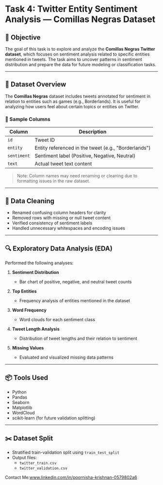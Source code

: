 # Task 4: Twitter Entity Sentiment Analysis — Comillas Negras Dataset

## 📌 Objective

The goal of this task is to explore and analyze the **Comillas Negras Twitter dataset**, which focuses on sentiment analysis related to specific entities mentioned in tweets. The task aims to uncover patterns in sentiment distribution and prepare the data for future modeling or classification tasks.

---

## 📁 Dataset Overview

The **Comillas Negras** dataset includes tweets annotated for sentiment in relation to entities such as games (e.g., Borderlands). It is useful for analyzing how users feel about certain topics or entities on Twitter.

### 🔑 Sample Columns

| Column | Description |
|--------|-------------|
| `id` | Tweet ID |
| `entity` | Entity referenced in the tweet (e.g., "Borderlands") |
| `sentiment` | Sentiment label (Positive, Negative, Neutral) |
| `text` | Actual tweet text content |

> Note: Column names may need renaming or cleaning due to formatting issues in the raw dataset.

---

## 🧹 Data Cleaning

- Renamed confusing column headers for clarity
- Removed rows with missing or null tweet content
- Verified consistency of sentiment labels
- Handled unnecessary whitespaces and encoding issues

---

## 🔍 Exploratory Data Analysis (EDA)

Performed the following analyses:

1. **Sentiment Distribution**
   - Bar chart of positive, negative, and neutral tweet counts

2. **Top Entities**
   - Frequency analysis of entities mentioned in the dataset

3. **Word Frequency**
   - Word clouds for each sentiment class

4. **Tweet Length Analysis**
   - Distribution of tweet lengths and their relation to sentiment

5. **Missing Values**
   - Evaluated and visualized missing data patterns

---

## 📦 Tools Used

- Python  
- Pandas  
- Seaborn  
- Matplotlib  
- WordCloud  
- scikit-learn (for future validation splitting)

---

## ✂️ Dataset Split

- Stratified train-validation split using `train_test_split`
- Output files:
  - `twitter_train.csv`
  - `twitter_validation.csv`

Contact Me:www.linkedin.com/in/poornisha-krishnan-0579802a6
